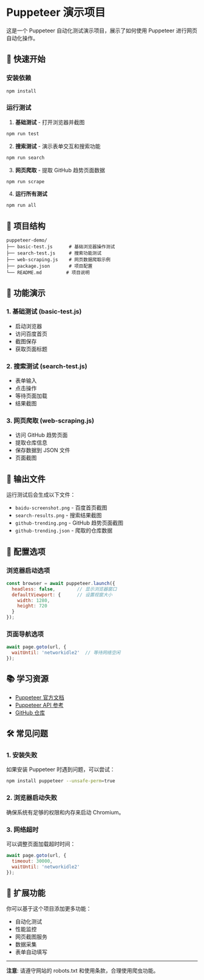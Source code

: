 # Puppeteer 演示项目

这是一个 Puppeteer 自动化测试演示项目，展示了如何使用 Puppeteer 进行网页自动化操作。

## 🚀 快速开始

### 安装依赖
```bash
npm install
```

### 运行测试

1. **基础测试** - 打开浏览器并截图
```bash
npm run test
```

2. **搜索测试** - 演示表单交互和搜索功能
```bash
npm run search
```

3. **网页爬取** - 提取 GitHub 趋势页面数据
```bash
npm run scrape
```

4. **运行所有测试**
```bash
npm run all
```

## 📁 项目结构

```
puppeteer-demo/
├── basic-test.js      # 基础浏览器操作测试
├── search-test.js     # 搜索功能测试
├── web-scraping.js    # 网页数据爬取示例
├── package.json       # 项目配置
└── README.md         # 项目说明
```

## 🎯 功能演示

### 1. 基础测试 (basic-test.js)
- 启动浏览器
- 访问百度首页
- 截图保存
- 获取页面标题

### 2. 搜索测试 (search-test.js)
- 表单输入
- 点击操作
- 等待页面加载
- 结果截图

### 3. 网页爬取 (web-scraping.js)
- 访问 GitHub 趋势页面
- 提取仓库信息
- 保存数据到 JSON 文件
- 页面截图

## 📸 输出文件

运行测试后会生成以下文件：
- `baidu-screenshot.png` - 百度首页截图
- `search-results.png` - 搜索结果截图
- `github-trending.png` - GitHub 趋势页面截图
- `github-trending.json` - 爬取的仓库数据

## 🔧 配置选项

### 浏览器启动选项
```javascript
const browser = await puppeteer.launch({
  headless: false,        // 显示浏览器窗口
  defaultViewport: {      // 设置视窗大小
    width: 1280, 
    height: 720 
  }
});
```

### 页面导航选项
```javascript
await page.goto(url, {
  waitUntil: 'networkidle2'  // 等待网络空闲
});
```

## 📚 学习资源

- [Puppeteer 官方文档](https://pptr.dev/)
- [Puppeteer API 参考](https://pptr.dev/api/)
- [GitHub 仓库](https://github.com/puppeteer/puppeteer)

## 🛠️ 常见问题

### 1. 安装失败
如果安装 Puppeteer 时遇到问题，可以尝试：
```bash
npm install puppeteer --unsafe-perm=true
```

### 2. 浏览器启动失败
确保系统有足够的权限和内存来启动 Chromium。

### 3. 网络超时
可以调整页面加载超时时间：
```javascript
await page.goto(url, { 
  timeout: 30000,
  waitUntil: 'networkidle2' 
});
```

## 📝 扩展功能

你可以基于这个项目添加更多功能：
- 自动化测试
- 性能监控
- 网页截图服务
- 数据采集
- 表单自动填写

---

**注意**: 请遵守网站的 robots.txt 和使用条款，合理使用爬虫功能。

